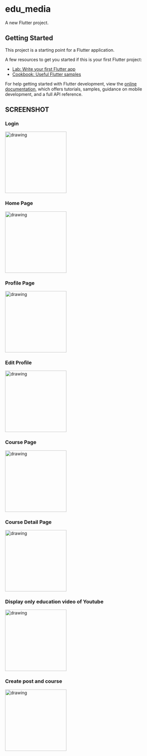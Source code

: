 # edu_media

A new Flutter project.

## Getting Started

This project is a starting point for a Flutter application.

A few resources to get you started if this is your first Flutter project:

- [Lab: Write your first Flutter app](https://docs.flutter.dev/get-started/codelab)
- [Cookbook: Useful Flutter samples](https://docs.flutter.dev/cookbook)

For help getting started with Flutter development, view the
[online documentation](https://docs.flutter.dev/), which offers tutorials,
samples, guidance on mobile development, and a full API reference.



## SCREENSHOT
<h3>Login</h3>
<img src="screenshot/login.png" alt="drawing" style="width:200px;"/>

<h3>Home Page</h3>
<img src="screenshot/home.png" alt="drawing" style="width:200px;"/>

<h3>Profile Page</h3>
<img src="screenshot/profile.png" alt="drawing" style="width:200px;"/>

<h3>Edit Profile</h3>
<img src="screenshot/edit_profile.png" alt="drawing" style="width:200px;"/>

<h3>Course Page</h3>
<img src="screenshot/course_page.png" alt="drawing" style="width:200px;"/>


<h3>Course Detail Page</h3>
<img src="screenshot/course_detail.png" alt="drawing" style="width:200px;"/>


<h3>Display only education video  of  Youtube</h3>
<img src="screenshot/youtube.png" alt="drawing" style="width:200px;"/>


<h3>Create post and course</h3>
<img src="screenshot/bottom.png" alt="drawing" style="width:200px;"/>